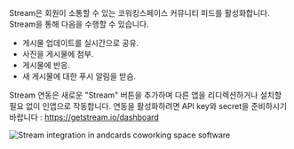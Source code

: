 Stream은 회원이 소통할 수 있는 코워킹스페이스 커뮤니티 피드를 활성화합니다. Stream을 통해 다음을 수행할 수 있습니다.

- 게시물 업데이트를 실시간으로 공유.
- 사진을 게시물에 첨부.
- 게시물에 반응.
- 새 게시물에 대한 푸시 알림을 받슴.

Stream 연동은 새로운 "Stream" 버튼을 추가하며 다른 앱을 리디렉션하거나 설치할 필요 없이 인앱으로 작동합니다. 연동을 활성화하려면 API key와 secret을 준비하시기 바랍니다 : https://getstream.io/dashboard

![Stream integration in andcards coworking space software](https://d7ccq1i35b0cj.cloudfront.net/andcards-stream-main-light-en-1920-1200.png)
